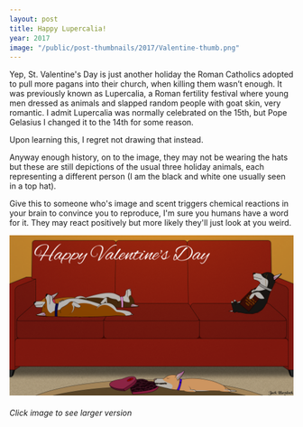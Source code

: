 ```yaml
---
layout: post
title: Happy Lupercalia!
year: 2017
image: "/public/post-thumbnails/2017/Valentine-thumb.png"
---
```


Yep, St. Valentine's Day is just another holiday the Roman Catholics adopted to pull more pagans into their church, when killing them wasn’t enough. It was previously known as Lupercalia, a Roman fertility festival where young men dressed as animals and slapped random people with goat skin, very romantic. I admit Lupercalia was normally celebrated on the 15th, but Pope Gelasius I changed it to the 14th for some reason. 

Upon learning this, I regret not drawing that instead.

Anyway enough history, on to the image, they may not be wearing the hats but these are still depictions of the usual three holiday animals, each representing a different person (I am the black and white one usually seen in a top hat).

Give this to someone who's image and scent triggers chemical reactions in your brain to convince you to reproduce, I'm sure you humans have a word for it. They may react positively but more likely they'll just look at you weird.


[Image01]: /public/post-images/2017/Valentine.png
[
![Valentine][Image01]
][Image01]

###### Click image to see larger version

